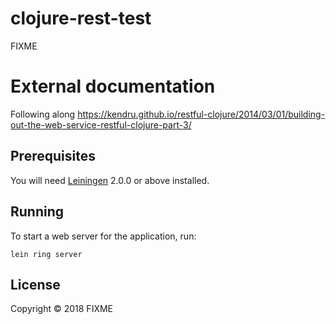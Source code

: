 # clojure-rest-test

FIXME

# External documentation
Following along
https://kendru.github.io/restful-clojure/2014/03/01/building-out-the-web-service-restful-clojure-part-3/

## Prerequisites

You will need [Leiningen][] 2.0.0 or above installed.

[leiningen]: https://github.com/technomancy/leiningen

## Running

To start a web server for the application, run:

    lein ring server

## License

Copyright © 2018 FIXME
